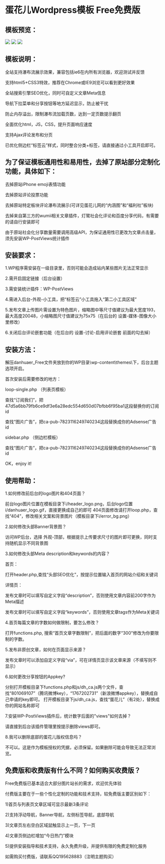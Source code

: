 蛋花儿Wordpress模板 Free免费版
========================

模板预览：
------------------------
<img src="http://ww1.sinaimg.cn/mw690/7dad6376gw1dwlney1kktj.jpg">

<img src="http://ww4.sinaimg.cn/mw690/7dad6376gw1dwlnf0jejtj.jpg">

<img src="http://ww4.sinaimg.cn/mw690/7dad6376gw1dwlnf2346zj.jpg">


模板说明：
------------------------
全站支持瀑布流展示效果，兼容包括ie6在内所有浏览器，欢迎测试并反馈

支持html5+CSS3特效，推荐在Chrome或IE9浏览可以看到更好效果

全站搜索引擎SEO优化，同时可自定义文章Meta信息

导航下拉菜单和分享按钮等地方延迟显示，防止被干扰

防止内存溢出，限制瀑布流加载页数，达到一定页数提示翻页

全面优化html，JS，CSS，提升页面响应速度

支持Ajax评论发布和分页

已优化侧边栏“标签云”样式，同时整合分类+标签，请直接通过小工具开启即可。



为了保证模板通用性和易用性，去掉了原站部分定制化功能，具体如下：
------------------------
去掉原站iPhone emoji表情功能

去掉原站评论投票功能

去掉原站特定板块评论瀑布流展示(可详见蛋花儿网的“内涵图”和“福利社”板块)

去掉来自第三方的wumii相关文章插件，灯鹭社会化评论和百度分享代码，有需要的请自行安装即可

由于原站社会化分享数量需要调用高级API，为保证通用性已更改为文章点击量，须先安装WP-PostViews统计插件



安装要求：
------------------------
1.WP程序需安装在一级目录里，否则可能会造成站内某些图片无法正常显示

2.需开启固定链接（后台设置）

3.需安装统计插件：WP-PostViews

4.需进入后台-外观-小工具，把“标签云”小工具拖入“第二小工具区域”

5.发布文章上传图片需设置为特色图片，缩略图中等尺寸值建议为最大宽度193，最大高度20048，小缩略图尺寸值建议为75x75（在后台的 设置-媒体-图像大小 里修改）

6.关闭后台评论嵌套功能（在后台的 设置-讨论-启用评论嵌套 前面的勾去掉）


安装方法：
------------------------
解压danhuaer_Free文件夹放到你的WP目录\wp-content\themes\下，后台主题选项开启。



首次安装后需要修改的地方：

loop-single.php （列表页模板）

查找“订阅我们”，把47d5a6bb79fb6ce9df3e6a28edc554d650d07bfbb6f95ba1这段替换你的订阅id

查找“图片广告”，把ca-pub-7823116249740234这段替换成你的Adsense广告id


sidebar.php （侧边栏模板）

查找“图片广告”，把ca-pub-7823116249740234这段替换成你的Adsense广告id


OK，enjoy it!


使用帮助：
------------------------
1.如何修改前后台的logo图片和404页面？

前台logo图片位置在模板目录下i/header_logo.png，后台logo位置i/danhuaer_logo.gif，直接更换成自己的即可
404页面修改请打开loop.php，查找“404”，修改相关文案和背景图片（模板目录下i/error_bg.png）


2.如何修改头部Banner背景图？

访问WP后台，选择 外观-顶部，根据提示上传要求尺寸的图片即可更换，同时支持随机显示不同背景图


3.如何修改头部Meta description和keywords的内容？

首页：

打开header.php,查找“头部SEO优化”，按提示位置输入首页的网站介绍和关键词


详情页：

发布文章时可以填写自定义字段“description”，否则使用文章内容前200字作为Meta描述

发布文章时可以填写自定义字段“keywords”，否则使用文章tags作为Meta关键词



4.首页每篇文章的字数如何做限制，要怎么修改？

打开functions.php, 搜索“首页文章字数限制”，把后面的数字“300”修改为你要限制的字数。


5.发布非原创文章，如何在页面显示来源？

发布文章时可以添加自定义字段“via”，可在详情页显示该文章来源（不填写则不显示）


6.如何更改分享按钮的Appkey?

分别打开模板目录下functions.php和js/dh_ca.js两个文件，查找“801069107”（腾讯微博key），“1767202731”（新浪微博appkey），替换成自己申请的key即可。
打开模板目录下js/dh_ca.js，查找“蛋花儿”（有2处），替换成你的网站名称即可


7.安装WP-PostViews插件后，统计数字后面的"views"如何去掉？

请直接到后台该插件管理里按提示删除views即可。


8.我可以删除底部的蛋花儿版权信息吗？

不可以。这是作为模板授权的凭据，必须保留。如果删除可能会导致无法正常浏览。



免费版和收费版有什么不同？如何购买收费版？
------------------------

Free免费版已基本适合大部分图片站长的需求，欢迎优先体验

付费版主要在于一些个性化定制的功能和技术支持，较免费版主要区别如下：

1)首页与列表页文章区域可显示最新3条评论

2)支持浮动导航，Banner导航，左侧标签导航，底部导航

3)文章页左右空白区域鼠触显示上一页，下一页

4)文章页侧边栏增加“今日热门”模块

5)提供安装指导和技术支持，永久免费升级，并提供有限的免费定制化服务

如需购买付费版，请联系QQ195628883（注明主题购买）








